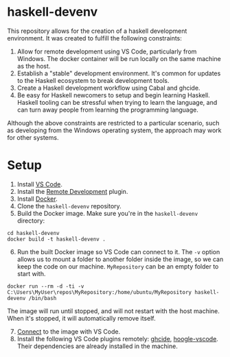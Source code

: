 # haskell-devenv
This repository allows for the creation of a haskell development environment. It was created to fulfill the following constraints:

1. Allow for remote development using VS Code, particularly from Windows. The docker container will be run locally on the same machine as the host.
2. Establish a "stable" development environment. It's common for updates to the Haskell ecosystem to break development tools.
3. Create a Haskell development workflow using Cabal and ghcide.
4. Be easy for Haskell newcomers to setup and begin learning Haskell. Haskell tooling can be stressful when trying to learn the language, and can turn away people from learning the programming language.

Although the above constraints are restricted to a particular scenario, such as developing from the Windows operating system, the approach may work for other systems.

# Setup
1. Install [VS Code](https://code.visualstudio.com/).
2. Install the [Remote Development](https://marketplace.visualstudio.com/items?itemName=ms-vscode-remote.vscode-remote-extensionpack) plugin.
3. Install [Docker](https://www.docker.com/).
4. Clone the ```haskell-devenv``` repository.
5. Build the Docker image. Make sure you're in the ```haskell-devenv``` directory:
```
cd haskell-devenv
docker build -t haskell-devenv .
```
6. Run the built Docker image so VS Code can connect to it. The ```-v``` option allows us to mount a folder to another folder inside the image, so we can keep the code on our machine. ```MyRepository``` can be an empty folder to start with.
```
docker run --rm -d -ti -v C:\Users\MyUser\repos\MyRepository:/home/ubuntu/MyRepository haskell-devenv /bin/bash
```
The image will run until stopped, and will not restart with the host machine. When it's stopped, it will automatically remove itself.

7. [Connect](https://code.visualstudio.com/docs/remote/containers#_attaching-to-running-containers) to the image with VS Code.
8. Install the following VS Code plugins remotely: [ghcide](https://marketplace.visualstudio.com/items?itemName=DigitalAssetHoldingsLLC.ghcide), [hoogle-vscode](https://marketplace.visualstudio.com/items?itemName=jcanero.hoogle-vscode). Their dependencies are already installed in the machine.
